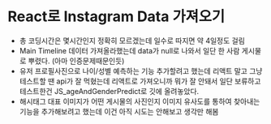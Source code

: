 # React로 Instagram Data 가져오기

- 총 코딩시간은 몇시간인지 정확히 모르겠는데 일수로 따지면 약 4일정도 걸림
- Main Timeline 데이터 가져올라했는데 data가 null로 나와서 일단 한 사람 게시물로 뿌렸다. (아마 인증문제때문인듯)
- 유저 프로필사진으로 나이/성별 예측하는 기능 추가할려고 했는데 리액트 말고 그냥 테스트할 땐 api가 잘 먹혔는데 리액트로 가져오니까
  뭐가 잘 안돼서 일단 보류하고 테스트한건 JS_ageAndGenderPredict로 깃에 올려놓았다.
- 해시태그 대표 이미지가 어떤 게시물의 사진인지 이미지 유사도를 통하여 찾아내는 기능을 추가해보려고 했는데 이건 아직 시도는 안해보고 생각만 해봄
